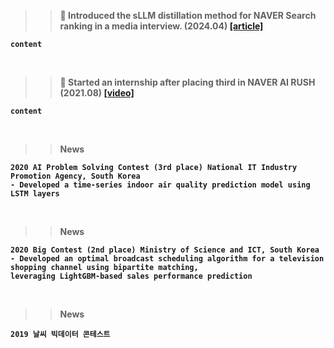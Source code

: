 >> <b> 📎 Introduced the sLLM distillation method for NAVER Search ranking in a media interview. (2024.04)<b> <a href="https://www.ddaily.co.kr/page/view/2024042516090288558" target="_blank">[article]</a>
```
content
```
<br>

>> <b> 📎 Started an internship after placing third in NAVER AI RUSH (2021.08) <b> <a href="https://www.youtube.com/watch?v=DmYW-mt6vfY" target="_blank">[video]</a>
```
content
```
<br>

>> News
```
2020 AI Problem Solving Contest (3rd place) National IT Industry Promotion Agency, South Korea
- Developed a time-series indoor air quality prediction model using LSTM layers
```
<br>

>> News
```
2020 Big Contest (2nd place) Ministry of Science and ICT, South Korea
- Developed an optimal broadcast scheduling algorithm for a television shopping channel using bipartite matching,
leveraging LightGBM-based sales performance prediction
```
<br>

>> News
```
2019 날씨 빅데이터 콘테스트 
```
